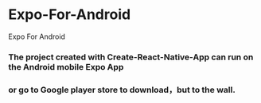 # Expo-For-Android
Expo For Android

### The project created with Create-React-Native-App can run on the Android mobile Expo App 
### or go to Google player store to download，but to the wall.
